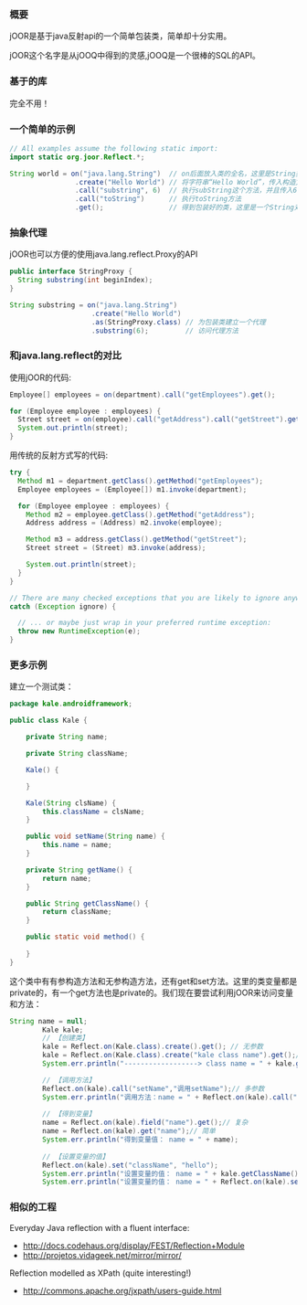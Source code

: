 ### 概要  

jOOR是基于java反射api的一个简单包装类，简单却十分实用。  

jOOR这个名字是从jOOQ中得到的灵感,jOOQ是一个很棒的SQL的API。  

### 基于的库   

完全不用！

### 一个简单的示例

```JAVA
// All examples assume the following static import:
import static org.joor.Reflect.*;

String world = on("java.lang.String")  // on后面放入类的全名，这里是String类
                .create("Hello World") // 将字符串“Hello World”，传入构造方法中
                .call("substring", 6)  // 执行subString这个方法，并且传入6作为参数
                .call("toString")      // 执行toString方法
                .get();                // 得到包装好的类，这里是一个String对象
```


### 抽象代理

jOOR也可以方便的使用java.lang.reflect.Proxy的API
```java
public interface StringProxy {
  String substring(int beginIndex);
}

String substring = on("java.lang.String")
                    .create("Hello World")
                    .as(StringProxy.class) // 为包装类建立一个代理
                    .substring(6);         // 访问代理方法
```


### 和java.lang.reflect的对比

使用jOOR的代码:

```java
Employee[] employees = on(department).call("getEmployees").get();

for (Employee employee : employees) {
  Street street = on(employee).call("getAddress").call("getStreet").get();
  System.out.println(street);
}
```

用传统的反射方式写的代码:

```java
try {
  Method m1 = department.getClass().getMethod("getEmployees");
  Employee employees = (Employee[]) m1.invoke(department);

  for (Employee employee : employees) {
    Method m2 = employee.getClass().getMethod("getAddress");
    Address address = (Address) m2.invoke(employee);

    Method m3 = address.getClass().getMethod("getStreet");
    Street street = (Street) m3.invoke(address);

    System.out.println(street);
  }
}

// There are many checked exceptions that you are likely to ignore anyway 
catch (Exception ignore) {

  // ... or maybe just wrap in your preferred runtime exception:
  throw new RuntimeException(e);
}
```
### 更多示例  
建立一个测试类：  
```JAVA
package kale.androidframework;

public class Kale {

    private String name;

    private String className;

    Kale() {

    }

    Kale(String clsName) {
        this.className = clsName;
    }

    public void setName(String name) {
        this.name = name;
    }

    private String getName() {
        return name;
    }

    public String getClassName() {
        return className;
    }

    public static void method() {
        
    }
}
```  
这个类中有有参构造方法和无参构造方法，还有get和set方法。这里的类变量都是private的，有一个get方法也是private的。我们现在要尝试利用jOOR来访问变量和方法：   
```JAVA
String name = null;
        Kale kale;
        // 【创建类】
        kale = Reflect.on(Kale.class).create().get(); // 无参数 
        kale = Reflect.on(Kale.class).create("kale class name").get();// 有参数
        System.err.println("------------------> class name = " + kale.getClassName());

        // 【调用方法】
        Reflect.on(kale).call("setName","调用setName");// 多参数
        System.err.println("调用方法：name = " + Reflect.on(kale).call("getName"));// 无参数
        
        // 【得到变量】
        name = Reflect.on(kale).field("name").get();// 复杂
        name = Reflect.on(kale).get("name");// 简单
        System.err.println("得到变量值： name = " + name);
        
        // 【设置变量的值】
        Reflect.on(kale).set("className", "hello");
        System.err.println("设置变量的值： name = " + kale.getClassName());
        System.err.println("设置变量的值： name = " + Reflect.on(kale).set("className", "hello2").get("className"));  
```

### 相似的工程

Everyday Java reflection with a fluent interface:

 * http://docs.codehaus.org/display/FEST/Reflection+Module
 * http://projetos.vidageek.net/mirror/mirror/

Reflection modelled as XPath (quite interesting!)

 * http://commons.apache.org/jxpath/users-guide.html





